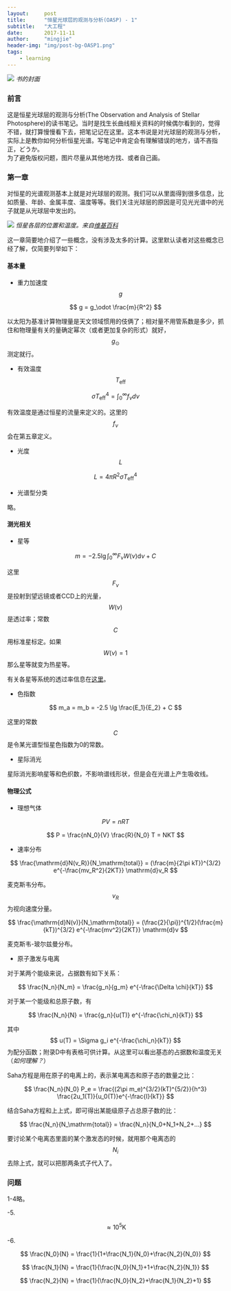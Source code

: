 ```yaml
---
layout:     post
title:      "恒星光球层的观测与分析(OASP) - 1"
subtitle:   "大工程"
date:       2017-11-11
author:     "mingjie"
header-img: "img/post-bg-OASP1.png"
tags:
    - learning
---
```


![](http://t1.gstatic.com/images?q=tbn:ANd9GcRhhc3AC-KuxR9-IYED0pwifa6OOgkcpjhb27ST7pFwTV35UJPr)
*书的封面*

### 前言

这是恒星光球层的观测与分析(The Observation and Analysis of Stellar Photosphere)的读书笔记。当时是找生长曲线相关资料的时候偶尔看到的，觉得不错，就打算慢慢看下去，把笔记记在这里。这本书说是对光球层的观测与分析，实际上是教你如何分析恒星光谱。写笔记中肯定会有理解错误的地方，请不吝指正，どうか。<br>
为了避免版权问题，图片尽量从其他地方找、或者自己画。

### 第一章

对恒星的光谱观测基本上就是对光球层的观测。我们可以从里面得到很多信息，比如质量、年龄、金属丰度、温度等等。我们关注光球层的原因是可见光光谱中的光子就是从光球层中发出的。

![](https://upload.wikimedia.org/wikipedia/commons/thumb/3/32/Sun_Atmosphere_Temperature_and_Density_SkyLab.jpg/800px-Sun_Atmosphere_Temperature_and_Density_SkyLab.jpg)
*恒星各层的位置和温度。来自[维基百科](https://en.wikipedia.org/wiki/Photosphere)*

这一章简要地介绍了一些概念，没有涉及太多的计算。这里默认读者对这些概念已经了解，仅简要列举如下：

#### 基本量

- 重力加速度 $$ g $$

$$ g = g_\odot \frac{m}{R^2} $$

以太阳为基准计算物理量是天文领域惯用的伎俩了；相对量不用管系数是多少，抓住和物理量有关的量确定幂次（或者更加复杂的形式）就好，$$ g_\odot $$测定就行。

- 有效温度 $$ T_\mathrm{eff} $$

$$ \sigma T_\mathrm{eff}^4 = \int_0^\infty f_\nu d\nu $$

有效温度是通过恒星的流量来定义的。这里的$$ f_\nu $$会在第五章定义。

- 光度 $$ L $$

$$ L = 4\pi R^2 \sigma T_\mathrm{eff}^4 $$

- 光谱型分类

略。

#### 测光相关

- 星等

$$ m = -2.5 \lg \int_0^\infty F_\nu W(\nu) \mathrm{d}\nu + C $$

这里$$ F_\nu $$是投射到望远镜或者CCD上的光量，$$ W(\nu) $$是透过率；常数$$ C $$用标准星标定。如果$$ W(\nu) = 1 $$那么星等就变为热星等。

有关各星等系统的透过率信息在[这里](http://svo2.cab.inta-csic.es/svo/theory/fps/)。

- 色指数

$$ m_a = m_b = -2.5 \lg \frac{E_1}{E_2} + C $$

这里的常数$$ C $$是令某光谱型恒星色指数为0的常数。

- 星际消光

星际消光影响星等和色织数，不影响谱线形状，但是会在光谱上产生吸收线。

#### 物理公式

- 理想气体

$$ PV = nRT $$

$$ P = \frac{nN_0}{V} \frac{R}{N_0} T = NKT $$

- 速率分布

$$ \frac{\mathrm{d}N(v_R)}{N_\mathrm{total}} = (\frac{m}{2\pi kT})^{3/2} e^{-\frac{mv_R^2}{2KT}} \mathrm{d}v_R $$

麦克斯韦分布。$$ v_R $$为视向速度分量。

$$ \frac{\mathrm{d}N(v)}{N_\mathrm{total}} = (\frac{2}{\pi})^{1/2}(\frac{m}{kT})^{3/2} e^{-\frac{mv^2}{2KT}} \mathrm{d}v $$

麦克斯韦-玻尔兹曼分布。

- 原子激发与电离

对于某两个能级来说，占据数有如下关系：

$$ \frac{N_n}{N_m} = \frac{g_n}{g_m} e^{-\frac{\Delta \chi}{kT}} $$

对于某一个能级和总原子数，有

$$ \frac{N_n}{N} = \frac{g_n}{u(T)} e^{-\frac{\chi_n}{kT}} $$

其中$$ u(T) = \Sigma g_i e^{-\frac{\chi_n}{kT}} $$为配分函数；附录D中有表格可供计算。从这里可以看出基态的占据数和温度无关（*如何理解？*）

Saha方程是用在原子的电离上的，表示某电离态和原子态的数量之比：

$$ \frac{N_n}{N_0} P_e = \frac{(2\pi m_e)^{3/2}(kT)^{5/2}}{h^3} \frac{2u_1(T)}{u_0(T)}e^{-\frac{I}{kT}} $$

结合Saha方程和上上式，即可得出某能级原子占总原子数的比：

$$ \frac{N_n}{N_\mathrm{total}} = \frac{N_n}{N_0+N_1+N_2+...} $$

要讨论某个电离态里面的某个激发态的时候，就用那个电离态的$$ N_i $$去除上式，就可以把那两条式子代入了。

### 问题

1-4略。

-5.

$$ \approx 10^5 \mathrm{K} $$

-6.

$$ \frac{N_0}{N} = \frac{1}{1+\frac{N_1}{N_0}+\frac{N_2}{N_0}} $$

$$ \frac{N_1}{N} = \frac{1}{\frac{N_0}{N_1}+1+\frac{N_2}{N_1}} $$

$$ \frac{N_2}{N} = \frac{1}{\frac{N_0}{N_2}+\frac{N_1}{N_2}+1} $$
